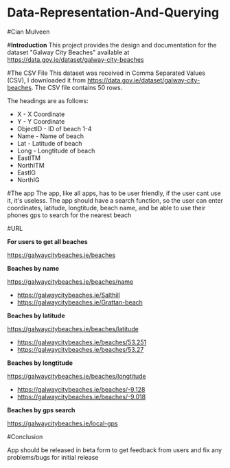 # Data-Representation-And-Querying

#Cian Mulveen 

#**Introduction**
This project provides the design and documentation for the dataset "Galway City Beaches" available at https://data.gov.ie/dataset/galway-city-beaches

#The CSV File
This dataset was received in Comma Separated Values (CSV), I downloaded it from https://data.gov.ie/dataset/galway-city-beaches. The CSV file contains 50 rows.

The headings are as follows:
* X - X Coordinate
* Y - Y Coordinate
* ObjectID - ID of beach 1-4
* Name - Name of beach
* Lat - Latitude of beach
* Long - Longtitude of beach
* EastITM
* NorthITM
* EastIG
* NorthIG

#The app
The app, like all apps, has to be user friendly, if the user cant use it, it's useless. The app should have a search function, so the user can enter coordinates, latitude, longtitude, beach name, and be able to use their phones gps to search for the nearest beach

#URL

**For users to get all beaches**

https://galwaycitybeaches.ie/beaches

**Beaches by name**

https://galwaycitybeaches.ie/beaches/name
* https://galwaycitybeaches.ie/Salthill
* https://galwaycitybeaches.ie/Grattan-beach

**Beaches by latitude**

https://galwaycitybeaches.ie/beaches/latitude
* https://galwaycitybeaches.ie/beaches/53.251
* https://galwaycitybeaches.ie/beaches/53.27

**Beaches by longtitude**

https://galwaycitybeaches.ie/beaches/longtitude
* https://galwaycitybeaches.ie/beaches/-9.128
* https://galwaycitybeaches.ie/beaches/-9.018


**Beaches by gps search**

https://galwaycitybeaches.ie/local-gps


#Conclusion

App should be released in beta form to get feedback from users and fix any problems/bugs for initial release
